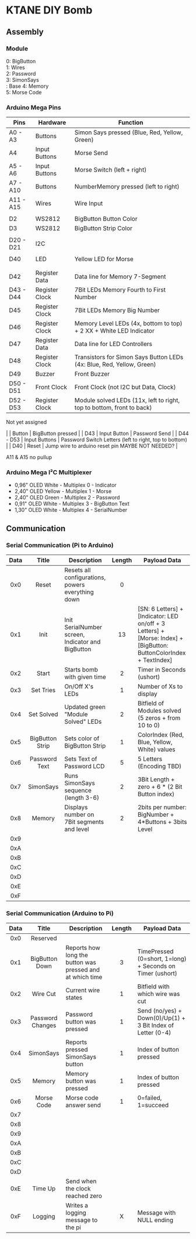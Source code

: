 # KTANE DIY Bomb

## Assembly

### Module

0: BigButton  
1: Wires  
2: Password  
3: SimonSays  
 : Base
4: Memory  
5: Morse Code

### Arduino Mega Pins

| Pins      | Hardware       | Function                                                              |
|-----------|----------------|-----------------------------------------------------------------------|
| A0  - A3  | Buttons        | Simon Says pressed (Blue, Red, Yellow, Green)                         |
| A4        | Input Buttons  | Morse Send                                                            |
| A5  - A6  | Input Buttons  | Morse Switch (left + right)                                           |
| A7  - A10 | Buttons        | NumberMemory pressed (left to right)                                  |
| A11 - A15 | Wires          | Wire Input                                                            |
|           |                |                                                                       |
| D2        | WS2812         | BigButton Button Color                                                |
| D3        | WS2812         | BigButton Strip Color                                                 |
|           |                |                                                                       |
| D20 - D21 | I2C            |                                                                       |
|           |                |                                                                       |
| D40       | LED            | Yellow LED for Morse                                                  |
|           |                |                                                                       |
|           |                |                                                                       |
| D42       | Register Data  | Data line for Memory 7-Segment                                        |
| D43 - D44 | Register Clock | 7Bit LEDs Memory Fourth to First Number                               |
| D45       | Register Clock | 7Bit LEDs Memory Big Number                                           |
| D46       | Register Clock | Memory Level LEDs (4x, bottom to top) + 2 XX + White LED Indicator    |
| D47       | Register Data  | Data line for LED Controllers                                         |
| D48       | Register Clock | Transistors for Simon Says Button LEDs (4x: Blue, Red, Yellow, Green) |
| D49       | Buzzer         | Front Buzzer                                                          |
| D50 - D51 | Front Clock    | Front Clock (not I2C but Data, Clock)                                 |
| D52 - D53 | Register Clock | Module solved LEDs (11x, left to right, top to bottom, front to back) |

Not yet assigned  

|               | Button         | BigButton pressed                                                     |
| D43           | Input Button   | Password Send                                                         |
| D44 - D53     | Input Buttons  | Password Switch Letters (left to right, top to bottom)                |
| D40       | Reset          | Jump wire to arduino reset pin           MAYBE NOT NEEDED?            |

A11 & A15 no pullup

### Arduino Mega I²C Multiplexer

- 0,96" OLED White  - Multiplex 0 - Indicator
- 2,40" OLED Yellow - Multiplex 1 - Morse
- 2,40" OLED Green  - Multiplex 2 - Password
- 0,91" OLED White  - Multiplex 3 - BigButton Text
- 1,30" OLED White  - Multiplex 4 - SerialNumber

## Communication

### Serial Communication (Pi to Arduino)

| Data |      Title      | Description                                       | Length | Payload Data                                                                                                       |
|:----:|:---------------:|---------------------------------------------------|:------:|--------------------------------------------------------------------------------------------------------------------|
| 0x0  |      Reset      | Resets all configurations, powers everything down |   0    |                                                                                                                    |
| 0x1  |      Init       | Init SerialNumber screen, Indicator and BigButton |   13   | [SN: 6 Letters] + [Indicator: LED on/off + 3 Letters] + [Morse: Index] + [BigButton: ButtonColorIndex + TextIndex] |
| 0x2  |      Start      | Starts bomb with given time                       |   2    | Timer in Seconds (ushort)                                                                                          |
| 0x3  |    Set Tries    | On/Off X's LEDs                                   |   1    | Number of Xs to display                                                                                            |
| 0x4  |   Set Solved    | Updated green "Module Solved" LEDs                |   2    | Bitfield of Modules solved (5 zeros + from 10 to 0)                                                                |
| 0x5  | BigButton Strip | Sets color of BigButton Strip                     |   1    | ColorIndex (Red, Blue, Yellow, White) values                                                                       |
| 0x6  |  Password Text  | Sets Text of Password LCD                         |   5    | 5 Letters (Encoding TBD)                                                                                           |
| 0x7  |    SimonSays    | Runs SimonSays sequence (length 3-6)              |   2    | 3Bit Length + zero + 6 * (2 Bit Button index)                                                                      |
| 0x8  |     Memory      | Displays number on 7Bit segments and level        |   2    | 2bits per number: BigNumber + 4*Buttons + 3bits Level                                                              |
| 0x9  |                 |                                                   |        |                                                                                                                    |
| 0xA  |                 |                                                   |        |                                                                                                                    |
| 0xB  |                 |                                                   |        |                                                                                                                    |
| 0xC  |                 |                                                   |        |                                                                                                                    |
| 0xD  |                 |                                                   |        |                                                                                                                    |
| 0xE  |                 |                                                   |        |                                                                                                                    |
| 0xF  |                 |                                                   |        |                                                                                                                    |

### Serial Communication (Arduino to Pi)

| Data |      Title       | Description                                               | Length | Payload Data                                                |
|:----:|:----------------:|-----------------------------------------------------------|:------:|-------------------------------------------------------------|
| 0x0  |     Reserved     |                                                           |        |                                                             |
| 0x1  |  BigButton Down  | Reports how long the button was pressed and at which time |   3    | TimePressed (0=short, 1=long) + Seconds on Timer (ushort)   |
| 0x2  |     Wire Cut     | Current wire states                                       |   1    | Bitfield with which wire was cut                            |
| 0x3  | Password Changes | Password button was pressed                               |   1    | Send (no/yes) + Down(0)/Up(1) + 3 Bit Index of Letter (0-4) |
| 0x4  |    SimonSays     | Reports pressed SimonSays button                          |   1    | Index of button pressed                                     |
| 0x5  |      Memory      | Memory button was pressed                                 |   1    | Index of button pressed                                     |
| 0x6  |    Morse Code    | Morse code answer send                                    |   1    | 0=failed, 1=succeed                                         |
| 0x7  |                  |                                                           |        |                                                             |
| 0x8  |                  |                                                           |        |                                                             |
| 0x9  |                  |                                                           |        |                                                             |
| 0xA  |                  |                                                           |        |                                                             |
| 0xB  |                  |                                                           |        |                                                             |
| 0xC  |                  |                                                           |        |                                                             |
| 0xD  |                  |                                                           |        |                                                             |
| 0xE  |     Time Up      | Send when the clock reached zero                          |        |                                                             |
| 0xF  |     Logging      | Writes a logging message to the pi                        |   X    | Message with NULL ending                                    |
